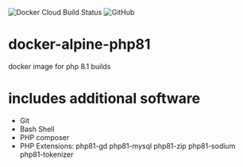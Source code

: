 ![Docker Cloud Build Status](https://img.shields.io/docker/cloud/build/netstack/docker-alpine-php81)
![GitHub](https://img.shields.io/github/license/NetstackDE/docker-alpine-php81)

# docker-alpine-php81
docker image for php 8.1 builds

# includes additional software 

* Git
* Bash Shell
* PHP composer
* PHP Extensions: php81-gd php81-mysql php81-zip php81-sodium php81-tokenizer 

